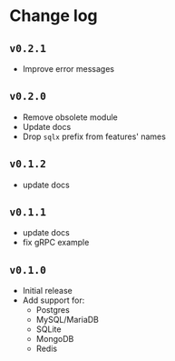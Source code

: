 # Change log

## `v0.2.1`

- Improve error messages

## `v0.2.0`

- Remove obsolete module
- Update docs
- Drop `sqlx` prefix from features' names

## `v0.1.2`

- update docs

## `v0.1.1`

- update docs
- fix gRPC example

## `v0.1.0`

- Initial release
- Add support for:
  - Postgres
  - MySQL/MariaDB
  - SQLite
  - MongoDB
  - Redis
